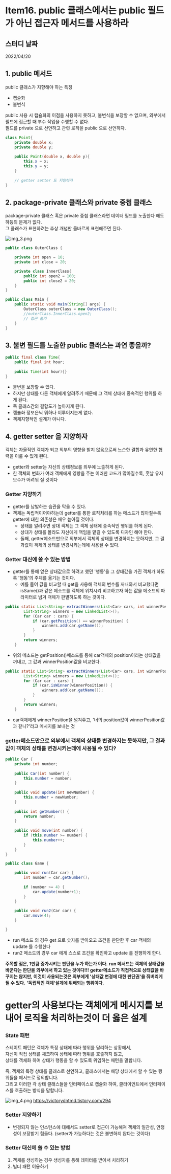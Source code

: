 # Item16. public 클래스에서는 public 필드가 아닌 접근자 메서드를 사용하라

## 스터디 날짜

2022/04/20

## 1. public 메서드
public 클래스가 지향해야 하는 특징
- 캡슐화
- 불변식

public 사용 시 캡슐화의 이점을 사용하지 못하고, 불변식을 보장할 수 없으며, 외부에서 필드에 접근할 때 부수 작업을 수행할 수 없다.<br>
필드를 private 으로 선언하고 관련 로직을 public 으로 선언하자.
```java
class Point{
    private double x;
    private double y;
    
    public Point(double x, double y){
        this.x = x;
        this.y = y;
    }
    
    // getter setter 도 지양하자
}
```

## 2. package-private 클래스와 private 중첩 클래스
package-private 클래스 혹은 private 중첩 클래스라면 데이터 필드를 노출한다 해도 하등의 문제가 없다.<br>
그 클래스가 표현하려는 추상 개념만 올바르게 표현해주면 된다.

![img_3.png](img_3.png)

```java
public class OuterClass {

    private int open = 10;
    private int close = 20;

    private class InnerClass{
        public int open2 = 100;
        public int close2 = 20;
    }
}
```

```java
public class Main {
    public static void main(String[] args) {
        OuterClass outerClass = new OuterClass();
        //outerClass.InnerClass.open2; 
        // 접근 불가
    }
}
```

## 3. 불변 필드를 노출한 public 클래스는 과연 좋을까?
```java
public final class Time{
    public final int hour;
    
    public Time(int hour){}
}
```
- 불변을 보장할 수 있다.
- 하지만 상태를 다른 객체에게 알려주기 때문에 그 객체 상태에 종속적인 행위를 하게 된다.
- 즉 클래스간의 결합도가 높아지게 된다.
- 캡슐화 정보은닉 뭐하나 이루어지는게 없다.
- 객체지향적인 설계가 아니다.

## 4. getter setter 을 지양하자
객체는 자율적인 객체가 되고 외부의 영향을 받지 않음으로써 느슨한 결합과 유연한 협력을 이룰 수 있게 된다.<br>

- getter와 setter는 자신의 상태정보를 외부에 노출하게 된다.
- 한 객체의 변화가 여러 객체에게 영향을 주는 이러한 코드가 많아질수록, 훗날 유지보수가 어려워 질 것이다

### Getter 지양하기
- getter를 남발하는 습관을 막을 수 있다.
- 객체는 독립적이어야하는데 getter를 통한 로직처리를 하는 메소드가 많아질수록 getter에 대한 의존성은 매우 높아질 것이다.
  - 상태를 알려주면 상대 객체는 그 객체 상태에 종속적인 행위를 하게 된다.
  - 상대가 상태를 몰라도 자신에게 책임을 맡길 수 있도록 디자인 해야 한다.
  - 둘째, getter메소드만으로 외부에서 객체의 상태를 변경하지는 못하지만, 그 결과값이 객체의 상태를 변경시키는데에 사용될 수 있다.
    


### Getter 대신에 쓸 수 있는 방법
- getter를 통해 얻은 상태값으로 하려고 했던 '행동'을 그 상태값을 가진 객체가 하도록 '행동'의 주체를 옮기는 것이다.
  - 예를 들어 값을 비교할 때 get을 사용해 객체의 변수를 꺼내와서 비교했다면 isSame()과 같은 메소드를 객체에 위치시켜 비교하고자 하는 값을 메소드의 파라미터로 넘겨 객체가 판별하도록 하는 것이다.
```java
public static List<String> extractWinners(List<Car> cars, int winnerPosition) {
        List<String> winners = new LinkedList<>();
        for (Car car : cars) {
            if (car.getPosition() == winnerPosition) {
                winners.add(car.getName());
            }
        }
        return winners;
    }
```
- 위의 메소드는  getPosition()메소드를 통해 car객체의 position이라는 상태값을 꺼내고, 그 값과 winnerPosition값을 비교한다.
```java
public static List<String> extractWinners(List<Car> cars, int winnerPosition) {
        List<String> winners = new LinkedList<>();
        for (Car car : cars) {
            if (car.isWinner(winnerPosition)) {
                winners.add(car.getName());
            }
        }
        return winners;
    }
```
- car객체에게 winnerPosition을 넘겨주고, '너의 position값이 winnerPosition값과 같니?'라고 메시지를 보내는 것

### getter메소드만으로 외부에서 객체의 상태를 변경하지는 못하지만, 그 결과값이 객체의 상태를 변경시키는데에 사용될 수 있다?
```java
public Car {
	private int number;
    
    public Car(int number) {
    	this.number = number;
    }
    
    public void update(int newNumber) {
    	this.number = newNumber;
    }
    
    public int getNumber() {
    	return number;
    }
    
    public void move(int number) {
    	if (this.number >= number) {
        	this.number++;
        }
    }
}
```

```java
public class Game {

	public void run(Car car) {
		int number = car.getNumber();
        
		if (number >= 4) {
        	car.update(number+1);
		}
	}
    
	public void run2(Car car) {
    	car.move(4);
	}

}
```
- run 메소드 의 경우 get 으로 숫자를 받아오고 조건을 판단한 후 car 객체의 update 를 수행한다
- run2 메소드의 경우 car 에게 스스로 조건을 확인하고 update 를 진행하게 한다.

**주목할 점은, 1만큼 증가시키는 판단을 누가 하는가 이다.**
**run 메서드는 객체의 상태값을 바꾼다는 판단을 외부에서 하고 있는 것이다!!!**
**getter메소드가 직접적으로 상태값을 바꾸지는 않지만, 이것이 사용되는것은 외부에게 '상태값 변경에 대한 판단권'을 줘버리게 될 수 있다.**
**'독립적인 객체'설계에 위배되는 행위이다.**

# getter의 사용보다는 객체에게 메시지를 보내어 로직을 처리하는것이 더 옳은 설계

### State 패턴
스테이트 패턴은 객체가 특정 상태에 따라 행위를 달리하는 상황에서,<br>
자신이 직접 상태를 체크하여 상태에 따라 행위를 호출하지 않고,<br>
상태를 객체화 하여 상태가 행동을 할 수 있도록 위임하는 패턴을 말합니다.<br>


즉, 객체의 특정 상태를 클래스로 선언하고, 클래스에서는 해당 상태에서 할 수 있는 행위들을 메서드로 정의합니다.<br>
그리고 이러한 각 상태 클래스들을 인터페이스로 캡슐화 하여, 클라이언트에서 인터페이스를 호출하는 방식을 말합니다.<br>

![img_4.png](img_4.png)
https://victorydntmd.tistory.com/294


### Setter 지양하기
- 변경되지 않는 인스턴스에 대해서도 setter로 접근이 가능해져 객체의 일관성, 안정성이 보장받기 힘들다. (setter가 가능하다는 것은 불변하지 않다는 것이다)

### Setter 대신에 쓸 수 있는 방법
1. 객체를 생성하는 경우 생성자를 통해 데이터를 받아서 처리하기
2. 빌더 패턴 이용하기






